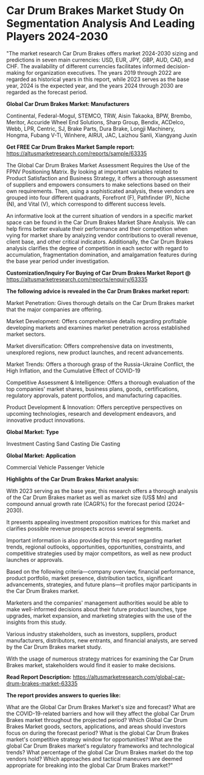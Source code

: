 <h1>Car Drum Brakes Market Study On Segmentation Analysis And Leading Players 2024-2030</h1>

"The market research Car Drum Brakes offers market 2024-2030 sizing and predictions in seven main currencies: USD, EUR, JPY, GBP, AUD, CAD, and CHF. The availability of different currencies facilitates informed decision-making for organization executives. The years 2019 through 2022 are regarded as historical years in this report, while 2023 serves as the base year, 2024 is the expected year, and the years 2024 through 2030 are regarded as the forecast period.

<b>Global Car Drum Brakes Market: Manufacturers</b>

Continental, Federal-Mogul, STEMCO, TRW, Aisin Takaoka, BPW, Brembo, Meritor, Accuride Wheel End Solutions, Sharp Group, Bendix, ACDelco, Webb, LPR, Centric, SJ, Brake Parts, Dura Brake, Longji Machinery, Hongma, Fubang V-Ti, Winhere, AIRUI, JAC, Laizhou Sanli, Xiangyang Juxin

<b>Get FREE Car Drum Brakes Market Sample report:</b> <a href="https://altusmarketresearch.com/reports/sample/63335">https://altusmarketresearch.com/reports/sample/63335</a>

The Global Car Drum Brakes Market Assessment Requires the Use of the FPNV Positioning Matrix. By looking at important variables related to Product Satisfaction and Business Strategy, it offers a thorough assessment of suppliers and empowers consumers to make selections based on their own requirements. Then, using a sophisticated analysis, these vendors are grouped into four different quadrants, Forefront (F), Pathfinder (P), Niche (N), and Vital (V), which correspond to different success levels.

An informative look at the current situation of vendors in a specific market space can be found in the Car Drum Brakes Market Share Analysis. We can help firms better evaluate their performance and their competition when vying for market share by analyzing vendor contributions to overall revenue, client base, and other critical indicators. Additionally, the Car Drum Brakes analysis clarifies the degree of competition in each sector with regard to accumulation, fragmentation domination, and amalgamation features during the base year period under investigation.

<b>Customization/Inquiry For Buying of Car Drum Brakes Market Report @</b> <a href="https://altusmarketresearch.com/reports/enquiry/63335">https://altusmarketresearch.com/reports/enquiry/63335</a>

<b>The following advice is revealed in the Car Drum Brakes market report:</b>

Market Penetration: Gives thorough details on the Car Drum Brakes market that the major companies are offering.

Market Development: Offers comprehensive details regarding profitable developing markets and examines market penetration across established market sectors.

Market diversification: Offers comprehensive data on investments, unexplored regions, new product launches, and recent advancements.

Market Trends: Offers a thorough grasp of the Russia-Ukraine Conflict, the High Inflation, and the Cumulative Effect of COVID-19

Competitive Assessment & Intelligence: Offers a thorough evaluation of the top companies' market shares, business plans, goods, certifications, regulatory approvals, patent portfolios, and manufacturing capacities.

Product Development & Innovation: Offers perceptive perspectives on upcoming technologies, research and development endeavors, and innovative product innovations.

<b>Global Market: Type</b>

Investment Casting
Sand Casting
Die Casting

<b>Global Market: Application</b>

Commercial Vehicle
Passenger Vehicle


<b>Highlights of the Car Drum Brakes Market analysis:</b>

With 2023 serving as the base year, this research offers a thorough analysis of the Car Drum Brakes market as well as market size (US$ Mn) and compound annual growth rate (CAGR%) for the forecast period (2024–2030).

It presents appealing investment proposition matrices for this market and clarifies possible revenue prospects across several segments.

Important information is also provided by this report regarding market trends, regional outlooks, opportunities, opportunities, constraints, and competitive strategies used by major competitors, as well as new product launches or approvals.

Based on the following criteria—company overview, financial performance, product portfolio, market presence, distribution tactics, significant advancements, strategies, and future plans—it profiles major participants in the Car Drum Brakes market.

Marketers and the companies' management authorities would be able to make well-informed decisions about their future product launches, type upgrades, market expansion, and marketing strategies with the use of the insights from this study.

Various industry stakeholders, such as investors, suppliers, product manufacturers, distributors, new entrants, and financial analysts, are served by the Car Drum Brakes market study.

With the usage of numerous strategy matrices for examining the Car Drum Brakes market, stakeholders would find it easier to make decisions.

<b>Read Report Description:</b> <a href="https://altusmarketresearch.com/global-car-drum-brakes-market-63335">https://altusmarketresearch.com/global-car-drum-brakes-market-63335</a>

<b>The report provides answers to queries like:</b>

What are the Global Car Drum Brakes Market's size and forecast?
What are the COVID-19-related barriers and how will they affect the global Car Drum Brakes market throughout the projected period?
Which Global Car Drum Brakes Market goods, sectors, applications, and areas should investors focus on during the forecast period?
What is the global Car Drum Brakes market's competitive strategy window for opportunities?
What are the global Car Drum Brakes market's regulatory frameworks and technological trends?
What percentage of the global Car Drum Brakes market do the top vendors hold?
Which approaches and tactical maneuvers are deemed appropriate for breaking into the global Car Drum Brakes market?"

